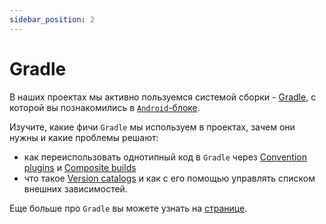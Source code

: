 ```yaml
---
sidebar_position: 2
---
```


# Gradle

В наших проектах мы активно пользуемся системой сборки - [Gradle](https://gradle.org/), с которой вы познакомились в [`Android`-блоке](/university/android-basics/gradle).

Изучите, какие фичи `Gradle` мы используем в проектах, зачем они нужны и какие проблемы решают:
- как переиспользовать однотипный код в `Gradle` через [Convention plugins](/learning/gradle/convention-plugins) и [Composite builds](/learning/gradle/composite-build)
- что такое [Version catalogs](/learning/gradle/version-catalogs) и как с его помощью управлять списком внешних зависимостей.

Еще больше про `Gradle` вы можете узнать на [странице](/learning/gradle/intro-gradle).
